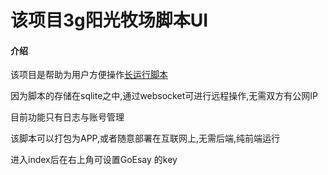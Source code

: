 # 该项目3g阳光牧场脚本UI

#### 介绍

该项目是帮助为用户方便操作[长运行脚本](https://gitee.com/ji_pu/3-g-sunshine-ranch-script/tree/long/)

因为脚本的存储在sqlite之中,通过websocket可进行远程操作,无需双方有公网IP

目前功能只有日志与账号管理

该脚本可以打包为APP,或者随意部署在互联网上,无需后端,纯前端运行

进入index后在右上角可设置GoEsay 的key
